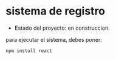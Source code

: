 <h1> sistema de registro</h1>

- Estado del proyecto: en construccion.

para ejecutar el sistema, debes poner:

```npm install react```
